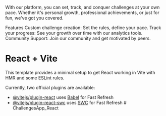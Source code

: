 With our platform, you can set, track, and conquer challenges at your own pace. Whether it's personal growth, professional achievements, or just for fun, we've got you covered.

Features
Custom challenge creation: Set the rules, define your pace.
Track your progress: See your growth over time with our analytics tools.
Community Support: Join our community and get motivated by peers.


# React + Vite

This template provides a minimal setup to get React working in Vite with HMR and some ESLint rules.

Currently, two official plugins are available:

- [@vitejs/plugin-react](https://github.com/vitejs/vite-plugin-react/blob/main/packages/plugin-react/README.md) uses [Babel](https://babeljs.io/) for Fast Refresh
- [@vitejs/plugin-react-swc](https://github.com/vitejs/vite-plugin-react-swc) uses [SWC](https://swc.rs/) for Fast Refresh
#   C h a l l e n g e s A p p _ R e a c t 
 
 

